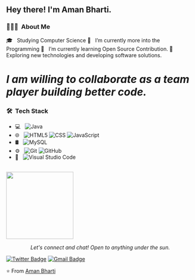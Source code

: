 <h2> Hey there! I'm Aman Bharti.</h2>

<h3> 👨🏻‍💻 &nbsp;About Me </h3>

🎓 &nbsp; Studying Computer Science
🔭 &nbsp; I’m currently more into the Programming
🌱 &nbsp; I’m currently learning Open Source Contribution.
🌱 &nbsp; Exploring new technologies and developing software solutions.

# *I am willing to collaborate as a team player building better code.*

<h3> 🛠 &nbsp;Tech Stack</h3>

- 💻 &nbsp;
  ![Java](https://img.shields.io/badge/-Java-333333?style=flat&logo=Java&logoColor=007396)
- 🌐 &nbsp;
  ![HTML5](https://img.shields.io/badge/-HTML5-333333?style=flat&logo=HTML5)
  ![CSS](https://img.shields.io/badge/-CSS-333333?style=flat&logo=CSS3&logoColor=1572B6)
  ![JavaScript](https://img.shields.io/badge/-JavaScript-333333?style=flat&logo=javascript)
- 🛢 &nbsp;
  ![MySQL](https://img.shields.io/badge/-MySQL-333333?style=flat&logo=mysql)
- ⚙️ &nbsp;
  ![Git](https://img.shields.io/badge/-Git-333333?style=flat&logo=git)
  ![GitHub](https://img.shields.io/badge/-GitHub-333333?style=flat&logo=github)
- 🔧 &nbsp;
  ![Visual Studio Code](https://img.shields.io/badge/-Visual%20Studio%20Code-333333?style=flat&logo=visual-studio-code&logoColor=007ACC)

<br/>

<a href="https://github.com/Aman0ab">
  <img height="180em" src="https://github-readme-stats.vercel.app/api?username=aman0ab&theme=buefy&show_icons=true"</img>
</a>

<br/>

<p align="center">
  <i>Let's connect and chat! Open to anything under the sun.</i>
  
[![Twitter Badge](https://img.shields.io/badge/-@aman0ab-1ca0f1?style=flat-square&labelColor=1ca0f1&logo=twitter&logoColor=white&link=https://twitter.com/aman0ab)](https://twitter.com/aman0ab)
[![Gmail Badge](https://img.shields.io/badge/-kraghav123@gmail.com-c14438?style=flat-square&logo=Gmail&logoColor=white&link=mailto:kraghav123@gmail.com)](amanbharti0ab@gmail.com)


⭐️ From [Aman Bharti](https://github.com/Aman0ab)
